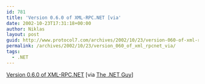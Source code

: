 ```yaml
---
id: 781
title: 'Version 0.6.0 of XML-RPC.NET [via'
date: 2002-10-23T17:31:18+00:00
author: Niklas
layout: post
guid: http://www.protocol7.com/archives/2002/10/23/version-060-of-xml-rpcnet-via/
permalink: /archives/2002/10/23/version_060_of_xml_rpcnet_via/
tags:
  - .NET
---
```

<div class='microid-9769a77825693b6ee0ed9a4467930fa582f41c81'>
  <p>
    <a href="http://www.cookcomputing.com/blog/archives/000147.html">Version 0.6.0 of XML-RPC.NET</a> [via <a href="http://dotnetguy.techieswithcats.com/archives/001294.shtml">The .NET Guy</a>]
  </p>
</div>